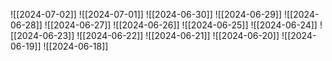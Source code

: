 
![[2024-07-02]]
![[2024-07-01]]
![[2024-06-30]]
![[2024-06-29]]
![[2024-06-28]]
![[2024-06-27]]
![[2024-06-26]]
![[2024-06-25]]
![[2024-06-24]]
![[2024-06-23]]
![[2024-06-22]]
![[2024-06-21]]
![[2024-06-20]]
![[2024-06-19]]
![[2024-06-18]]
